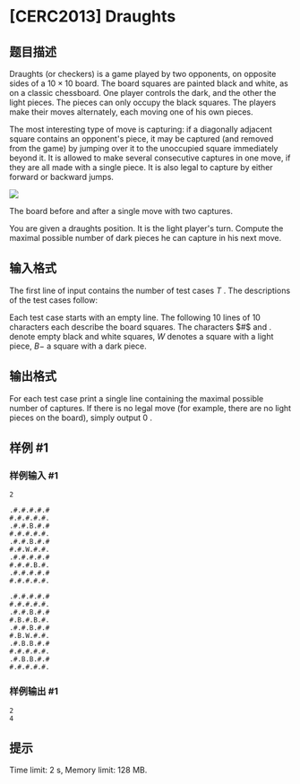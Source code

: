 # [CERC2013] Draughts

## 题目描述



Draughts (or checkers) is a game played by two opponents, on opposite sides of a $10 \times 10$ board. The board squares are painted black and white, as on a classic chessboard. One player controls the dark, and the other the light pieces. The pieces can only occupy the black squares. The players make their moves alternately, each moving one of his own pieces.

The most interesting type of move is capturing: if a diagonally adjacent square contains an opponent's piece, it may be captured (and removed from the game) by jumping over it to the unoccupied square immediately beyond it. It is allowed to make several consecutive captures in one move, if they are all made with a single piece. It is also legal to capture by either forward or backward jumps.

![](/upload/images2/dr.png)

The board before and after a single move with two captures.

You are given a draughts position. It is the light player's turn. Compute the maximal possible number of dark pieces he can capture in his next move.



## 输入格式



The first line of input contains the number of test cases $T$ . The descriptions of the test cases follow:

Each test case starts with an empty line. The following $10$ lines of $10$ characters each describe the board squares. The characters $#$ and . denote empty black and white squares, $W$ denotes a square with a light piece, $B -$ a square with a dark piece.



## 输出格式



For each test case print a single line containing the maximal possible number of captures. If there is no legal move (for example, there are no light pieces on the board), simply output $0$ .



## 样例 #1

### 样例输入 #1
```
2

.#.#.#.#.#
#.#.#.#.#.
.#.#.B.#.#
#.#.#.#.#.
.#.#.B.#.#
#.#.W.#.#.
.#.#.#.#.#
#.#.#.B.#.
.#.#.#.#.#
#.#.#.#.#.

.#.#.#.#.#
#.#.#.#.#.
.#.#.B.#.#
#.B.#.B.#.
.#.#.B.#.#
#.B.W.#.#.
.#.B.B.#.#
#.#.#.#.#.
.#.B.B.#.#
#.#.#.#.#.
```

### 样例输出 #1

```
2
4
```

## 提示

Time limit: 2 s, Memory limit: 128 MB. 


